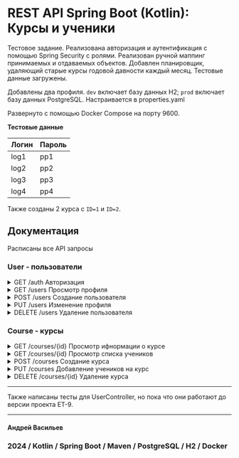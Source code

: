# REST API Spring Boot (Kotlin): Курсы и ученики

Тестовое задание. Реализована авторизация и аутентификация с помощью Spring Security с ролями. Реализован ручной маппинг принимаемых и отдаваемых объектов. Добавлен планировщик, удаляющий старые курсы годовой давности каждый месяц. Тестовые данные загружены.

Добавлены два профиля. `dev` включает базу данных H2; `prod` включает базу данных PostgreSQL. Настраивается в properties.yaml

Развернуто с помощью Docker Compose на порту 9600. 

**Тестовые данные**

| Логин | Пароль     | 
| :-------- | :------- |
|log1 |pp1 |
|log2 |pp2 |
|log3 |pp3 |
|log4 |pp4 |

Также созданы 2 курса с `ID=1` и `ID=2`.

## Документация 

Расписаны все API запросы

### User - пользователи

<details>

### Авторизация
<summary>GET /auth Авторизация</summary>

`GET /auth`

#### Описание
Принимает логин и пароль. По умолчанию доступны несколько профилей по ранее показанным логинам и паролям. Возвращает токен доступа в виде Barear.


#### Request Params

| Key | Type     | Description                |
| :-------- | :------- | :------------------------- |
| `login` | `string` | **Обязательный**. Логин пользователя |
| `password` | `string` | **Обязательный**. Пароль |

#### Response Body (JSON)
```json
200 ОК
{
    "token": "Barear eyJhbGciOiJIUzI1NiJ9.eyJyb2xlIjoiQURNSU4iLCJpZCI6MSwic3ViIjoibG9nMSIsImlhdCI6MTcyODUxODEzMCwiZXhwIjoxNzI4NjYyMTMwfQ.qN5o7DbUigON77EHRTZ2oROiaCL3L49AOvugmmH_IUE"
}
```

</details>
<details>
<summary>GET /users Просмотр профиля</summary>

### Просмотр профиля
`GET /users`

#### Описание
Возвращает профиль по токену доступа

#### Headers
| Key             | Value          | Description                    |
|-----------------|----------------|--------------------------------|
| Authorization   | `Bearer <token>`   | JWT токен |

#### Response Body (JSON)
```json
200 ОК
{
    "id": "1",
    "username": "Andrey Vasilev",
    "login": "test"
    "type": "Студент",
    "age": 20,
    "description": "A brief description about the user."
}
```

</details>
<details>
<summary>POST /users Создание пользователя</summary>

### Создание пользователя
`POST /users`

#### Описание
Создает пользователя. UserType принимает значениям ADMIN / TEACHER / STUDENT / NONE.  Возвращает ID. Description опционально.

#### Request Body (JSON)
```json
{
    "name": "Andrey Vasilev",
    "login": "test",
    "age": 20,
    "password": "qwerty123",
    "description": null,
    "userType": "STUDENT"
}
```
#### Response Body (Plain text)
```json
200 ОК
1
```

</details>
<details>
<summary>PUT /users Изменение профиля</summary>

### Изменение профиля
`PUT /users`

#### Описание
Принимает тот же объект, что и создание пользователя, можно поменять значения полей.

#### Headers
| Key             | Value          | Description                    |
|-----------------|----------------|--------------------------------|
| Authorization   | `Bearer <token>`   | JWT токен |

#### Request Body (JSON)
```json
{
    "name": "Andrey Vasilev",
    "login": "test",
    "age": 20,
    "password": "qwerty123",
    "description": "Добавлено описание!",
    "userType": "STUDENT"
}
```
#### Response Body
```json
200 ОК
```

</details>
<details>
<summary>DELETE /users Удаление пользователя</summary>

### Удаление пользователя
`DELETE /users`

#### Описание
Принимает тот же объект, что и создание пользователя, можно поменять значения полей.

**Обязательно нужно иметь роль ADMIN, чтобы выполнить запрос**

#### Headers
| Key             | Value          | Description                    |
|-----------------|----------------|--------------------------------|
| Authorization   | `Bearer <token>`   | JWT токен |

#### Request Params

| Key | Type     | Description                |
| :-------- | :------- | :------------------------- |
| `login` | `string` | **Обязательный**. Логин пользователя, которого нужно удалить |

#### Response Body
```json
200 ОК
```

</details>


### Course - курсы

<details>
<summary>GET /courses/{id} Просмотр ифнормации о курсе</summary>

### Просмотр ифнормации о курсе
`GET /courses/{id}`

#### Описание
Возвращает основную информацию о курсе

#### Headers
| Key             | Value          | Description                    |
|-----------------|----------------|--------------------------------|
| Authorization   | `Bearer <token>`   | JWT токен |


#### Response Body (JSON)
```json
200 ОК
{
    "id": 1,
    "name": "Курс по математике",
    "description": "Для 5 классов",
    "dateStart": "2024-10-10T00:00:00.000+00:00",
    "dateEnd": "2024-11-10T00:00:00.000+00:00",
    "creator": {
        "id": 1,
        "name": "Андрей Васильев",
        "age": 20,
        "type": "Cтудент",
        "description": null
    }
}
```

</details>
<details>
<summary>GET /courses/{id} Просмотр списка учеников</summary>

### Просмотр списка учеников
`GET /courses/{id}`

#### Описание
Возвращает список участников курса (учеников)

#### Headers
| Key             | Value          | Description                    |
|-----------------|----------------|--------------------------------|
| Authorization   | `Bearer <token>`   | JWT токен |


#### Response Body (JSON)
```json
200 ОК
[
    {
        "id": 1,
        "name": "Андрей Васильев",
        "age": 20,
        "type": "Cтудент",
        "description": null
    }
]
```

</details>
<details>
<summary>POST /courses Создание курса</summary>

### Создание курса
`POST /courses`

#### Описание
Создает Курс. Дата начала должна быть больше текущей. Дата конца должна быть больше даты начала.

#### Request Body (JSON)
```json
{
    "name": "Курс по математике",
    "description": "Для 5 классов",
    "dateStart": "2024-10-10",
    "dateEnd": "2024-11-10"
}
```
#### Response Body (Plain text)
```json
200 ОК
1
```

</details>
<details>
<summary>PUT /courses Добавление учеников на курс</summary>

### Добавление учеников на курс
`PUT /courses`

#### Описание
Принимает ID курса и ID пользователя, которые добавятся в список учеников курса.

#### Headers
| Key             | Value          | Description                    |
|-----------------|----------------|--------------------------------|
| Authorization   | `Bearer <token>`   | JWT токен |

| Key | Type     | Description                |
| :-------- | :------- | :------------------------- |
| `courseId` | `Long` | **Обязательный**. ID конкретного курса |
| `studentId` | `Long` | **Обязательный**. ID конкретного пользователя |

#### Response Body
```json
200 ОК
```

</details>
<details>
<summary>DELETE /courses/{id} Удаление курса</summary>

### Удаление курса
`DELETE /courses/{id}`

#### Описание
Удаляет курс.

#### Headers
| Key             | Value          | Description                    |
|-----------------|----------------|--------------------------------|
| Authorization   | `Bearer <token>`   | JWT токен |


#### Response Body
```json
200 ОК
```
</details>

---

Также написаны тесты для UserController, но пока что они работают до версии проекта ET-9.

---
#### Андрей Васильев
### 2024 / Kotlin / Spring Boot / Maven / PostgreSQL / H2 / Docker

